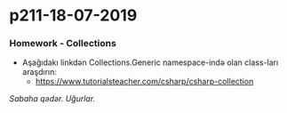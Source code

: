 # p211-18-07-2019

### Homework - Collections
-  Aşağıdakı linkdən Collections.Generic namespace-ində olan class-ları araşdırın:
   - https://www.tutorialsteacher.com/csharp/csharp-collection
   
*Sabaha qədər. Uğurlar.*
